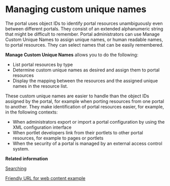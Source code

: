# Managing custom unique names 

The portal uses object IDs to identify portal resources unambiguously even between different portals. They consist of an extended alphanumeric string that might be difficult to remember. Portal administrators can use Manage Custom Unique Names to assign unique names, or human readable names, to portal resources. They can select names that can be easily remembered.

**Manage Custom Unique Names** allows you to do the following:

-   List portal resources by type
-   Determine custom unique names as desired and assign them to portal resources
-   Display the mapping between the resources and the assigned unique names in the resource list.

These custom unique names are easier to handle than the object IDs assigned by the portal, for example when porting resources from one portal to another. They make identification of portal resources easier, for example, in the following contexts:

-   When administrators export or import a portal configuration by using the XML configuration interface
-   When portlet developers link from their portlets to other portal resources, for example to pages or portlets
-   When the security of a portal is managed by an external access control system.

**Related information**  


[Searching ](../panel_help/h_search_admin_portlets.md)

[Friendly URL for web content example](../wcm/wcm_config_wcmviewer_friendlyexample.md)

